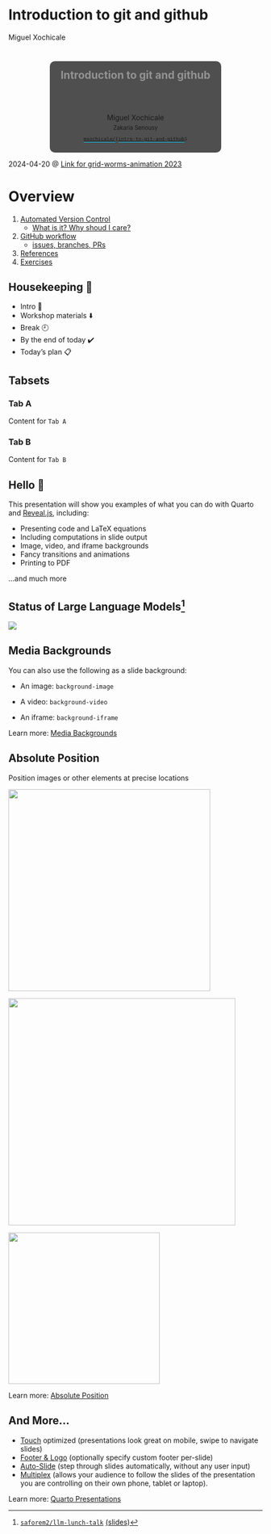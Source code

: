 # Introduction to git and github
Miguel Xochicale

# 

<div style="background-color: rgba(22,22,22,0.75); border-radius: 10px; text-align:center; padding: 0px; padding-left: 1.5em; padding-right: 1.5em; max-width: min-content; min-width: max-content; margin-left: auto; margin-right: auto; padding-top: 0.2em; padding-bottom: 0.2em; line-height: 1.5em!important;">

<span style="color:#939393; font-size:1.5em; font-weight: bold;">Introduction
to git and github</span>  
<span style="color:#777777; font-size:1.2em; font-weight: bold;"></span>  
<span style="padding-bottom: 0.5rem;"><br> </span>  
[](http://mxochicale.github.io/) Miguel Xochicale  
<span class="dim-text" style="font-size:0.8em;">Zakaria Senousy</span>  
<span style="font-size:0.8em;"><span style="border-bottom: 0.5px solid #00ccff;">[
`mxochicale/`](https://github.com/mxochicale/)</span>`{`<span style="border-bottom: 0.5px solid #00ccff;">[`intro-to-git-and-github`](https://github.com/mxochicale/intro-to-git-and-github)</span>`}`</span>

</div>

<div class="footer">

<span class="dim-text" style="&quot;text-align:left;'">2024-04-20 @
[Link for grid-worms-animation
2023](https://github.com/saforem2/grid-worms-animation/)</span>

</div>

# Overview

1.  [Automated Version
    Control](#markov-chain-monte-carlo-mcmc-centeredslide)
    - [What is it? Why shoud I care?](#sec-issues-with-hmc)
2.  [GitHub workflow](#sec-l2hmc)
    - [issues, branches, PRs](#sec-su3)
3.  [References](#sec-references)
4.  [Exercises](#sec-extras)

## Housekeeping :robot:

<div class="incremental">

- Intro :wave:
- Workshop materials :arrow_down:
- Break :clock9:
- By the end of today :heavy_check_mark:
- Today’s plan :clipboard:

</div>

## Tabsets

<div class="panel-tabset">

### Tab A

Content for `Tab A`

### Tab B

Content for `Tab B`

</div>

## Hello :robot:

This presentation will show you examples of what you can do with Quarto
and [Reveal.js](https://revealjs.com), including:

- Presenting code and LaTeX equations
- Including computations in slide output
- Image, video, and iframe backgrounds
- Fancy transitions and animations
- Printing to PDF

…and much more

## Status of Large Language Models[^1]

![](https://github.com/Hannibal046/Awesome-LLM/raw/main/resources/image8.gif)

## Media Backgrounds

You can also use the following as a slide background:

- An image: `background-image`

- A video: `background-video`

- An iframe: `background-iframe`

<div class="footer">

Learn more: [Media
Backgrounds](https://quarto.org/docs/presentations/revealjs/#image-backgrounds)

</div>

## Absolute Position

Position images or other elements at precise locations

<img src="images/kitten-400-350.jpeg" class="absolute" data-top="170"
data-left="30" width="400" height="400" />

<img src="images/kitten-450-250.jpeg" class="absolute fragment"
data-top="150" data-right="80" width="450" />

<img src="images/kitten-300-200.jpeg" class="absolute fragment"
data-bottom="110" data-right="130" width="300" />

<div class="footer">

Learn more: [Absolute
Position](https://quarto.org/docs/presentations/revealjs/advanced.html#absolute-position)

</div>

## And More…

- [Touch](https://quarto.org/docs/presentations/revealjs/advanced.html#touch-navigation)
  optimized (presentations look great on mobile, swipe to navigate
  slides)
- [Footer &
  Logo](https://quarto.org/docs/presentations/revealjs/#footer-logo)
  (optionally specify custom footer per-slide)
- [Auto-Slide](https://quarto.org/docs/presentations/revealjs/presenting.html#auto-slide)
  (step through slides automatically, without any user input)
- [Multiplex](https://quarto.org/docs/presentations/revealjs/presenting.html#multiplex)
  (allows your audience to follow the slides of the presentation you are
  controlling on their own phone, tablet or laptop).

<div class="footer">

Learn more: [Quarto
Presentations](https://quarto.org/docs/presentations/revealjs/)

</div>

[^1]: [
    `saforem2/llm-lunch-talk`](https://github.com/Hannibal046/Awesome-LLM)
    [(slides)](https://saforem2.github.io/llm-lunch-talk)

